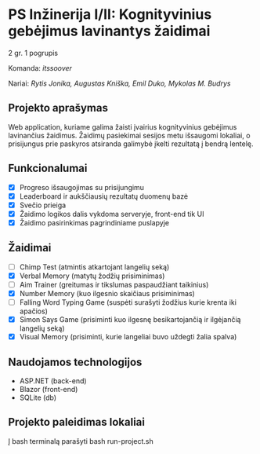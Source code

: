 # PS Inžinerija I/II: __Kognityvinius gebėjimus lavinantys žaidimai__
2 gr. 1 pogrupis

Komanda: _itssoover_

Nariai: _Rytis Jonika, Augustas Kniška, Emil Duko, Mykolas M. Budrys_

## Projekto aprašymas
Web application, kuriame galima žaisti įvairius kognityvinius gebėjimus lavinančius žaidimus.
Žaidimų pasiekimai sesijos metu išsaugomi lokaliai, o prisijungus prie paskyros atsiranda galimybė įkelti rezultatą į bendrą lentelę.

## Funkcionalumai
- [x] Progreso išsaugojimas su prisijungimu
- [x] Leaderboard ir aukščiausių rezultatų duomenų bazė
- [x] Svečio prieiga
- [x] Žaidimo logikos dalis vykdoma serveryje, front-end tik UI
- [X] Žaidimo pasirinkimas pagrindiniame puslapyje

## Žaidimai
- [ ] Chimp Test (atmintis atkartojant langelių seką)
- [x] Verbal Memory (matytų žodžių prisiminimas)
- [ ] Aim Trainer (greitumas ir tikslumas paspaudžiant taikinius)
- [X] Number Memory (kuo ilgesnio skaičiaus prisiminimas)
- [ ] Falling Word Typing Game (suspėti surašyti žodžius kurie krenta iki apačios)
- [x] Simon Says Game (prisiminti kuo ilgesnę besikartojančią ir ilgėjančią langelių seką)
- [x] Visual Memory (prisiminti, kurie langeliai buvo uždegti žalia spalva)
## Naudojamos technologijos
- ASP.NET (back-end)
- Blazor (front-end)
- SQLite (db)

## Projekto paleidimas lokaliai
Į bash terminalą parašyti bash run-project.sh

